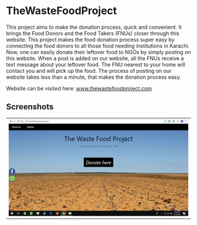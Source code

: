 # TheWasteFoodProject
This project aims to make the donation process, quick and convenient. It brings the Food Donors and the Food Takers (FNUs) closer through this website. This project makes the food donation process super easy by connecting the food donors to all those food needing institutions in Karachi. Now, one can easily donate their leftover food to NGOs by simply posting on this website. When a post is added on our website, all the FNUs receive a text message about your leftover food. The FNU nearest to your home will contact you and will pick up the food. The process of posting on our website takes less than a minute, that makes the donation process easy.

Website can be visited here: www.thewastefoodproject.com

## Screenshots

<table>
  <tbody>
    <tr>
      <!-- Video 1 -->
      <td align="center">
          <img width="700" alt="Simply Notify" src="/screenshots/Screenshot%20(485).png">
          <br>
      </td>
    </tr>
  </tbody>
 </table>
